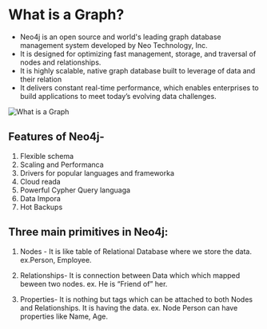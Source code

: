 # What is a Graph?
* Neo4j is an open source and world's leading graph database management system developed by Neo Technology, Inc.
* It is designed for optimizing fast management, storage, and traversal of nodes and relationships.
* It is highly scalable, native graph database built to leverage of data and their relation
* It delivers constant real-time performance, which enables enterprises to build applications to meet today’s evolving data challenges.

![What is a Graph](/img/Graph.png)
## Features of Neo4j-

1. Flexible schema
2. Scaling and Performanca
3. Drivers for popular languages and frameworka
4. Cloud reada
5. Powerful Cypher Query languaga
6. Data Impora
7. Hot Backups

## Three main primitives in Neo4j:

1. Nodes - It is like table of Relational Database where we store the data. ex.Person, Employee.

2. Relationships- It is connection between Data which which mapped beween two nodes. ex. He is “Friend of” her.

3. Properties- It is nothing but tags which can be attached to both Nodes and Relationships. It is having the data. ex. Node Person can have properties like Name, Age.